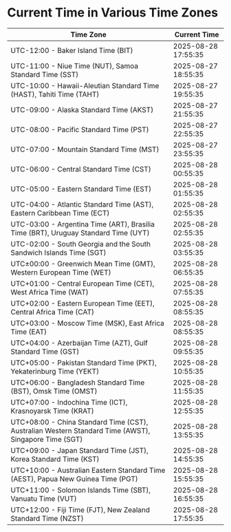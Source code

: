 # Current Time in Various Time Zones

| Time Zone | Current Time |
|-----------|--------------|
| UTC-12:00 - Baker Island Time (BIT) | 2025-08-28 17:55:35 |
| UTC-11:00 - Niue Time (NUT), Samoa Standard Time (SST) | 2025-08-27 18:55:35 |
| UTC-10:00 - Hawaii-Aleutian Standard Time (HAST), Tahiti Time (TAHT) | 2025-08-27 19:55:35 |
| UTC-09:00 - Alaska Standard Time (AKST) | 2025-08-27 21:55:35 |
| UTC-08:00 - Pacific Standard Time (PST) | 2025-08-27 22:55:35 |
| UTC-07:00 - Mountain Standard Time (MST) | 2025-08-27 23:55:35 |
| UTC-06:00 - Central Standard Time (CST) | 2025-08-28 00:55:35 |
| UTC-05:00 - Eastern Standard Time (EST) | 2025-08-28 01:55:35 |
| UTC-04:00 - Atlantic Standard Time (AST), Eastern Caribbean Time (ECT) | 2025-08-28 02:55:35 |
| UTC-03:00 - Argentina Time (ART), Brasília Time (BRT), Uruguay Standard Time (UYT) | 2025-08-28 02:55:35 |
| UTC-02:00 - South Georgia and the South Sandwich Islands Time (SGT) | 2025-08-28 03:55:35 |
| UTC±00:00 - Greenwich Mean Time (GMT), Western European Time (WET) | 2025-08-28 06:55:35 |
| UTC+01:00 - Central European Time (CET), West Africa Time (WAT) | 2025-08-28 07:55:35 |
| UTC+02:00 - Eastern European Time (EET), Central Africa Time (CAT) | 2025-08-28 08:55:35 |
| UTC+03:00 - Moscow Time (MSK), East Africa Time (EAT) | 2025-08-28 08:55:35 |
| UTC+04:00 - Azerbaijan Time (AZT), Gulf Standard Time (GST) | 2025-08-28 09:55:35 |
| UTC+05:00 - Pakistan Standard Time (PKT), Yekaterinburg Time (YEKT) | 2025-08-28 10:55:35 |
| UTC+06:00 - Bangladesh Standard Time (BST), Omsk Time (OMST) | 2025-08-28 11:55:35 |
| UTC+07:00 - Indochina Time (ICT), Krasnoyarsk Time (KRAT) | 2025-08-28 12:55:35 |
| UTC+08:00 - China Standard Time (CST), Australian Western Standard Time (AWST), Singapore Time (SGT) | 2025-08-28 13:55:35 |
| UTC+09:00 - Japan Standard Time (JST), Korea Standard Time (KST) | 2025-08-28 14:55:35 |
| UTC+10:00 - Australian Eastern Standard Time (AEST), Papua New Guinea Time (PGT) | 2025-08-28 15:55:35 |
| UTC+11:00 - Solomon Islands Time (SBT), Vanuatu Time (VUT) | 2025-08-28 16:55:35 |
| UTC+12:00 - Fiji Time (FJT), New Zealand Standard Time (NZST) | 2025-08-28 17:55:35 |
